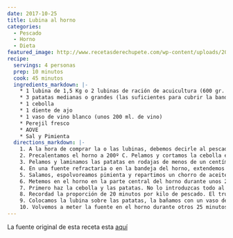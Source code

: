 ```yaml
---
date: 2017-10-25
title: Lubina al horno
categories:
  - Pescado
  - Horno
  - Dieta
featured_image: http://www.recetasderechupete.com/wp-content/uploads/2017/01/lubina_horno.jpg
recipe:
  servings: 4 personas
  prep: 10 minutos
  cook: 45 minutos
  ingredients_markdown: |-
    * 1 lubina de 1,5 Kg o 2 lubinas de ración de acuicultura (600 gr. aprox. cada una). Sin tripas, sin aletas pero con escamas
    * 3 patatas medianas o grandes (las suficientes para cubrir la bandeja del horno)
    * 1 cebolla
    * 1 diente de ajo
    * 1 vaso de vino blanco (unos 200 ml. de vino)
    * Perejil fresco
    * AOVE
    * Sal y Pimienta
  directions_markdown: |-
    1. A la hora de comprar la o las lubinas, debemos decirle al pescadero/a cómo la queremos. En este caso para hacer al horno deben ser lubinas enteras. Limpias de tripas y escamas, pero que no le realicen cortes ya que si lo hacen se te secará. Es mejor que la piel esté entera. Ellos son los profesionales, sabrán perfectamente darte el mejor producto.
    2. Precalentamos el horno a 200º C. Pelamos y cortamos la cebolla en medios aros de medio centímetro de espesor como máximo.
    3. Pelamos y laminamos las patatas en rodajas de menos de un centímetro.
    4. En una fuente refractaria o en la bandeja del horno, extendemos un chorro de aceite de oliva virgen extra con la ayuda de un pincel de silicona o similar. Disponemos una capa de la cebolla troceada y sobre ésta, otra capa con las rodajas de patata.
    5. Salamos, espolvoreamos pimienta y repartimos un chorro de aceite por encima.
    6. Metemos en el horno en la parte central del horno durante unos 25 minutos. Al pasar el tiempo (o cuando las patatas están doradas, lo que suceda antes), sacamos la fuente.
    7. Primero haz la cebolla y las patatas. No lo introduzcas todo al mismo tiempo en el horno, porque el tiempo que requiere la lubina es mucho menor que el de otros ingredientes, que tienen que estar bien hechos.
    8. Recordad la proporción de 20 minutos por kilo de pescado. El truco de examinar el ojo, cuando se ponga blanco es que ya está hecho el pescado. Es importante no abrir el horno durante la cocción. Ya que debemos mantener la temperatura constante para que nos salga de lujo.
    9. Colocamos la lubina sobre las patatas, la bañamos con un vaso de vino blanco (podemos poner algo de PX, Oporto o similar, para dar más sabor). Aderezamos con un poco de perejil fresco picado, sal, pimienta negra o blanca y aceite de oliva virgen extra.
    10. Volvemos a meter la fuente en el horno durante otros 25 minutos, vigilando que la dorada no se haga en exceso.
---
```

La fuente original de esta receta esta [aquí](http://www.recetasderechupete.com/lubina-al-horno/18295/)